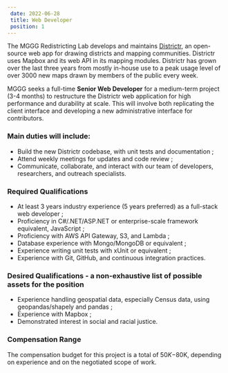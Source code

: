 ```yaml
---		
 date: 2022-06-28		
 title: Web Developer		
 position: 1		
---		
```


The MGGG Redistricting Lab develops and maintains [Districtr](http://districtr.org), an open-source web app for drawing
districts and mapping communities. Districtr uses Mapbox and its web API in its mapping modules.
Districtr has grown over the last three years from mostly in-house use to a peak usage level of
over 3000 new maps drawn by members of the public every week. 

MGGG seeks a full-time **Senior Web Developer** for a medium-term project (3-4 months) to restructure the
Districtr web application for high performance and durability at scale. This will involve both
replicating the client interface and developing a new administrative interface for contributors.

### Main duties will include:	
	
- Build the new Districtr codebase, with unit tests and documentation ;
- Attend weekly meetings for updates and code review ;
- Communicate, collaborate, and interact with our team of developers, researchers, and outreach specialists.

### Required Qualifications		

- At least 3 years industry experience (5 years preferred) as a full-stack web developer ;
- Proficiency in C#/.NET/ASP.NET or enterprise-scale framework equivalent, JavaScript ;
- Proficiency with AWS API Gateway, S3, and Lambda ;
- Database experience with Mongo/MongoDB or equivalent ;
- Experience writing unit tests with xUnit or equivalent ;
- Experience with Git, GitHub, and continuous integration practices.

### Desired Qualifications - a non-exhaustive list of possible assets for the position		

- Experience handling geospatial data, especially Census data, using geopandas/shapely and pandas ;
- Experience with Mapbox ;
- Demonstrated interest in social and racial justice.

### Compensation Range

The compensation budget for this project is a total of $50K-$80K, depending on experience and on the negotiated scope of work.    
